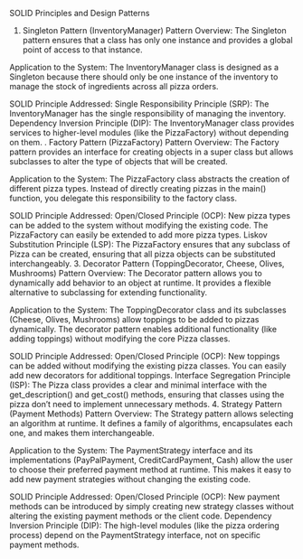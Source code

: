 SOLID Principles and Design Patterns
1. Singleton Pattern (InventoryManager)
Pattern Overview:
The Singleton pattern ensures that a class has only one instance and provides a global point of access to that instance.

Application to the System:
The InventoryManager class is designed as a Singleton because there should only be one instance of the inventory to manage the stock of ingredients across all pizza orders.

SOLID Principle Addressed:
Single Responsibility Principle (SRP): The InventoryManager has the single responsibility of managing the inventory.
Dependency Inversion Principle (DIP): The InventoryManager class provides services to higher-level modules (like the PizzaFactory) without depending on them.
. Factory Pattern (PizzaFactory)
Pattern Overview:
The Factory pattern provides an interface for creating objects in a super class but allows subclasses to alter the type of objects that will be created.

Application to the System:
The PizzaFactory class abstracts the creation of different pizza types. Instead of directly creating pizzas in the main() function, you delegate this responsibility to the factory class.

SOLID Principle Addressed:
Open/Closed Principle (OCP): New pizza types can be added to the system without modifying the existing code. The PizzaFactory can easily be extended to add more pizza types.
Liskov Substitution Principle (LSP): The PizzaFactory ensures that any subclass of Pizza can be created, ensuring that all pizza objects can be substituted interchangeably.
3. Decorator Pattern (ToppingDecorator, Cheese, Olives, Mushrooms)
Pattern Overview:
The Decorator pattern allows you to dynamically add behavior to an object at runtime. It provides a flexible alternative to subclassing for extending functionality.

Application to the System:
The ToppingDecorator class and its subclasses (Cheese, Olives, Mushrooms) allow toppings to be added to pizzas dynamically. The decorator pattern enables additional functionality (like adding toppings) without modifying the core Pizza classes.

SOLID Principle Addressed:
Open/Closed Principle (OCP): New toppings can be added without modifying the existing pizza classes. You can easily add new decorators for additional toppings.
Interface Segregation Principle (ISP): The Pizza class provides a clear and minimal interface with the get_description() and get_cost() methods, ensuring that classes using the pizza don’t need to implement unnecessary methods.
4. Strategy Pattern (Payment Methods)
Pattern Overview:
The Strategy pattern allows selecting an algorithm at runtime. It defines a family of algorithms, encapsulates each one, and makes them interchangeable.

Application to the System:
The PaymentStrategy interface and its implementations (PayPalPayment, CreditCardPayment, Cash) allow the user to choose their preferred payment method at runtime. This makes it easy to add new payment strategies without changing the existing code.

SOLID Principle Addressed:
Open/Closed Principle (OCP): New payment methods can be introduced by simply creating new strategy classes without altering the existing payment methods or the client code.
Dependency Inversion Principle (DIP): The high-level modules (like the pizza ordering process) depend on the PaymentStrategy interface, not on specific payment methods.
